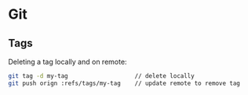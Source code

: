 # Git

## Tags

Deleting a tag locally and on remote:
```sh
git tag -d my-tag                   // delete locally
git push orign :refs/tags/my-tag    // update remote to remove tag
```
